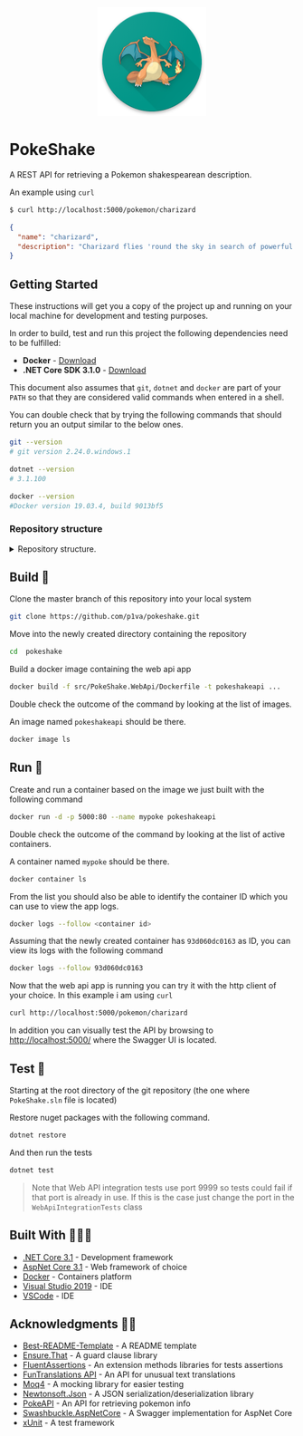 <p align="center">
  <img src="art/icon.png"/>
</p>

# PokeShake

A REST API for retrieving a Pokemon shakespearean description.

An example using `curl`

```sh
$ curl http://localhost:5000/pokemon/charizard
```
```json
{
  "name": "charizard",
  "description": "Charizard flies 'round the sky in search of powerful opponents. 't breathes fire of such most wondrous heat yond 't melts aught. However,  't nev'r turns its fiery breath on any opponent weaker than itself."
}
```

## Getting Started

These instructions will get you a copy of the project up and running on your local machine for development and testing purposes.

In order to build, test and run this project the following dependencies need to be fulfilled:
* **Docker** - [Download](https://www.docker.com/)
* **.NET Core SDK 3.1.0** - [Download](https://dotnet.microsoft.com/download)

This document also assumes that `git`, `dotnet` and `docker` are part of your `PATH` so that they are considered valid commands when entered in a shell. 

You can double check that by trying the following commands that should return you an output similar to the below ones.

```sh
git --version
# git version 2.24.0.windows.1
```

```sh
dotnet --version
# 3.1.100
```

```sh
docker --version
#Docker version 19.03.4, build 9013bf5
```

### Repository structure

<details>
<summary>Repository structure.</summary>
<p>

```sh
root
│   README.md
│   PokeShake.sln    
│
└───art
│   
└───src
│   │
│   └───PokeShake.DTO # Data transportation objects library
│   │
│   └───PokeShake.Services.Common # Common logic to all the services
│   │
│   └───PokeShake.Services.FunTranslations # FunTranslation service impl.
│   │
│   └───PokeShake.Services.PokeApi # PokeApi service impl.
│   │
│   └───PokeShake.Services.PokemonShakespeareanDescription # Shakespearean desc. impl.
│   │
│   └───PokeShake.PokeShake.WebApi # Web Api
│
└───tests
    │
    └───PokeShake.Tests # Misc test project
    │   │
    │   └─Integration
    │   │
    │   └─Unit
    │
    └───PokeShake.Services.FunTranslations.Tests # FunTranslations tests
    │   │
    │   └─Integration
    │   │
    │   └─Unit
    │
    └───PokeShake.Services.PokeApi.Tests # PokeApi tests
    │   │
    │   └─Integration
    │   │
    │   └─Unit
    │
    └───PokeShake.Services.PokemonShakespeareanDescription.Tests # Shakespearean desc tests
    │   │
    │   └─Integration
    │   │
    │   └─Unit
    │
    └───PokeShake.WebAPi.Tests # Web API tests
        │
        └─Integration
        │
        └─Unit

```
</p>
</details> 

## Build  🔨 

Clone the master branch of this repository into your local system

```sh
git clone https://github.com/p1va/pokeshake.git
```

Move into the newly created directory containing the repository

```sh
cd  pokeshake
```

Build a docker image containing the web api app

```sh
docker build -f src/PokeShake.WebApi/Dockerfile -t pokeshakeapi ...
```

Double check the outcome of the command by looking at the list of images.

An image named `pokeshakeapi` should be there.

```sh
docker image ls
```

## Run 🚀

Create and run a container based on the image we just built with the following command

```sh
docker run -d -p 5000:80 --name mypoke pokeshakeapi
```
Double check the outcome of the command by looking at the list of active containers. 

A container named `mypoke` should be there.

```sh
docker container ls
```

From the list you should also be able to identify the container ID which you can use to view the app logs.

```sh
docker logs --follow <container id>
```

Assuming that the newly created container has `93d060dc0163` as ID, you can view its logs with the following command

```sh
docker logs --follow 93d060dc0163
```

Now that the web api app is running you can try it with the http client of your choice.
In this example i am using `curl`

```sh
curl http://localhost:5000/pokemon/charizard
```

In addition you can visually test the API by browsing to [http://localhost:5000/](http://localhost:5000/) where the Swagger UI is located.


## Test 🔮

Starting at the root directory of the git repository (the one where `PokeShake.sln` file is located)

Restore nuget packages with the following command.

```sh
dotnet restore
```

And then run the tests

```sh
dotnet test
```

> Note that Web API integration tests use port 9999 so tests could fail if that port is already in use. If this is the case just change the port in the `WebApiIntegrationTests` class

## Built With 👨🏻‍💻
* [.NET Core 3.1](https://dotnet.microsoft.com/download) - Development framework
* [AspNet Core 3.1](https://github.com/aspnet/AspNetCore) - Web framework of choice
* [Docker](https://www.docker.com/) - Containers platform
* [Visual Studio 2019](https://visualstudio.microsoft.com/it/vs/?rr=https%3A%2F%2Fwww.google.com%2F) -  IDE
* [VSCode](https://code.visualstudio.com/) - IDE

## Acknowledgments 💪🏼

* [Best-README-Template](https://github.com/othneildrew/Best-README-Template) - A README template
* [Ensure.That](https://github.com/danielwertheim/Ensure.That) - A guard clause library
* [FluentAssertions](https://fluentassertions.com/) - An extension methods libraries for tests assertions
* [FunTranslations API](https://funtranslations.com/api/shakespeare) - An API for unusual text translations
* [Moq4](https://github.com/Moq/moq4) - A mocking library for easier testing
* [Newtonsoft.Json](https://github.com/JamesNK/Newtonsoft.Json) - A JSON serialization/deserialization library
* [PokeAPI](https://pokeapi.co) - An API for retrieving pokemon info
* [Swashbuckle.AspNetCore](https://github.com/domaindrivendev/Swashbuckle.AspNetCore) - A Swagger implementation for AspNet Core
* [xUnit](https://github.com/xunit/xunit) - A test framework
